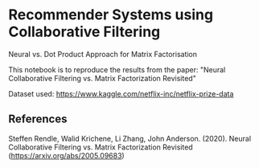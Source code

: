 # Recommender Systems using Collaborative Filtering
 Neural vs. Dot Product Approach for Matrix Factorisation

This notebook is to reproduce the results from the paper: "Neural Collaborative Filtering vs. Matrix Factorization Revisited"

Dataset used: https://www.kaggle.com/netflix-inc/netflix-prize-data

## References
Steffen Rendle, Walid Krichene, Li Zhang, John Anderson. (2020). Neural Collaborative Filtering vs. Matrix Factorization Revisited (https://arxiv.org/abs/2005.09683)
